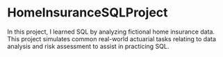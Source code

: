 # HomeInsuranceSQLProject
In this project, I learned SQL by analyzing fictional home insurance data. This project simulates common real-world actuarial tasks relating to data analysis and risk assessment to assist in practicing SQL. 
